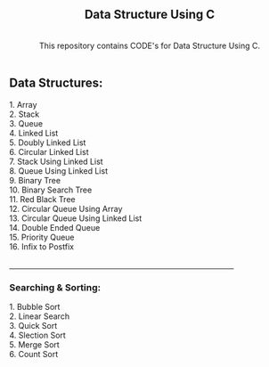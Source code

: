  <h2 align="center">Data Structure Using C</h2>
    <br>
        <div align="center">This repository contains CODE's for Data Structure Using C.</div>
        <br>
        <h2>Data Structures:</h2>
        1. Array <br>
        2. Stack <br>
        3. Queue <br>
        4. Linked List <br>
        5. Doubly Linked List <br> 
        6. Circular Linked List <br>
        7. Stack Using Linked List <br>
        8. Queue Using Linked List <br>
        9. Binary Tree <br>
        10. Binary Search Tree <br> 
        11. Red Black Tree <br>
        12. Circular Queue Using Array <br>
        13. Circular Queue Using Linked List <br>
        14. Double Ended Queue <br>
        15. Priority Queue <br>
        16. Infix to Postfix
        <br><br>
        <span align="center">
            <hr width="80%" />
          </span>
        <h3>Searching & Sorting: </h3>
            1. Bubble Sort <br>
            2. Linear Search <br>
            3. Quick Sort <br>
            4. Slection Sort <br>
            5. Merge Sort <br>
            6. Count Sort <br><br><br>
      
      

